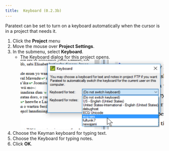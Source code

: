 ```yaml
---
title:  Keyboard (0.2.3b)
---
```

Paratext can be set to turn on a keyboard automatically when the cursor is in a project that needs it.

1.  Click the **Project** menu
1.  Move the mouse over **Project Settings**.
1.  In the submenu, select **Keyboard**.  
    -  The Keyboard dialog for this project opens.  
    ![](../../media/b0c518a26e09b33ce5e8f3340f9fa7c0.png)
1.  Choose the Keyman keyboard for typing text.
1.  Choose the Keyboard for typing notes.
1.  Click **OK**.

